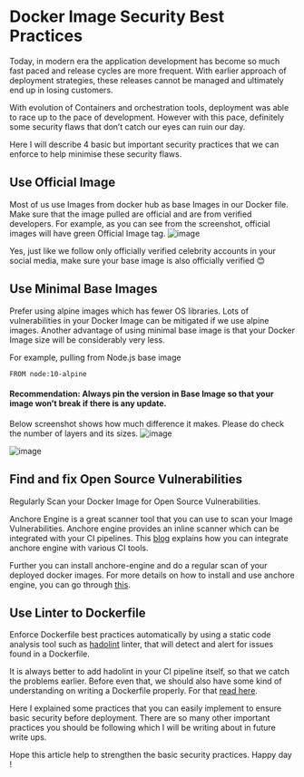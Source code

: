 # Docker Image Security Best Practices

Today, in modern era the application development has become so much fast paced and release cycles are more frequent. With earlier approach of deployment strategies, these releases cannot be managed and ultimately end up in losing customers.

With evolution of Containers and orchestration tools, deployment was able to race up to the pace of development. However with this pace, definitely some security flaws that don’t catch our eyes can ruin our day.

Here I will describe 4 basic but important security practices that we can enforce to help minimise these security flaws.

## Use Official Image

Most of us use Images from docker hub as base Images in our Docker file. Make sure that the image pulled are official and are from verified developers.
For example, as you can see from the screenshot, official images will have green Official Image tag.
![image](https://user-images.githubusercontent.com/37524392/157165896-7bf5aa0a-d606-4fe5-b45e-9ed809ddf59a.png)

Yes, just like we follow only officially verified celebrity accounts in your social media, make sure your base image is also officially verified 😊

## Use Minimal Base Images

Prefer using alpine images which has fewer OS libraries. Lots of vulnerabilities in your Docker Image can be mitigated if we use alpine images.
Another advantage of using minimal base image is that your Docker Image size will be considerably very less.

For example, pulling from Node.js base image

`FROM node:10-alpine`

#### Recommendation: Always pin the version in Base Image so that your image won’t break if there is any update.

Below screenshot shows how much difference it makes. Please do check the number of layers and its sizes.
![image](https://user-images.githubusercontent.com/37524392/157166124-1d1aaafe-fccb-4531-a149-c3862eb6ed24.png)

![image](https://user-images.githubusercontent.com/37524392/157166139-554e07b1-a982-4eff-85f0-8539206b3f2f.png)

## Find and fix Open Source Vulnerabilities

Regularly Scan your Docker Image for Open Source Vulnerabilities.

Anchore Engine is a great scanner tool that you can use to scan your Image Vulnerabilities. Anchore engine provides an inline scanner which can be integrated with your CI pipelines. This [blog](https://anchore.com/blog/inline-scanning-with-anchore-engine/) explains how you can integrate anchore engine with various CI tools.

Further you can install anchore-engine and do a regular scan of your deployed docker images.
For more details on how to install and use anchore engine, you can go through [this](https://github.com/anchore/anchore-engine).

## Use Linter to Dockerfile

Enforce Dockerfile best practices automatically by using a static code analysis tool such as [hadolint](https://github.com/hadolint/hadolint) linter, that will detect and alert for issues found in a Dockerfile.

It is always better to add hadolint in your CI pipeline itself, so that we catch the problems earlier.
Before even that, we should also have some kind of understanding on writing a Dockerfile properly. For that [read here](https://docs.docker.com/develop/develop-images/dockerfile_best-practices/).




Here I explained some practices that you can easily implement to ensure basic security before deployment. There are so many other important practices you should be following which I will be writing about in future write ups.

Hope this article help to strengthen the basic security practices. Happy day !
